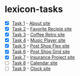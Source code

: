 # lexicon-tasks

- [x] [Task 1](lexicon-task-about) - [About site](https://cloticc.github.io/lexicon-tasks/lexicon-task-about/)
- [x] [Task 2](lexicon-task-favorite-recipe) - [Favorite Recipie site](https://cloticc.github.io/lexicon-tasks/lexicon-task-favorite-recipe/)
- [x] [Task 3](lexicon-task-coffee-retro) - [Coffee Retro site](https://cloticc.github.io/lexicon-tasks/lexicon-task-coffee-retro/)
- [x] [Task 4](lexicon-task-music-player) - [Music Player site](https://cloticc.github.io/lexicon-tasks/lexicon-task-music-player/)
- [x] [Task 5](lexicon-task-post-shop-flex) - [Post Shop Flex site](https://cloticc.github.io/lexicon-tasks/lexicon-task-post-shop-flex/)
- [x] [Task 6](lexicon-task-post-shop-grid) - [Post Shop Grid site](https://cloticc.github.io/lexicon-tasks/lexicon-task-post-shop-grid/)
- [x] [Task 7](lexicon-task-insurance-project/) - [Insurance Project site](https://cloticc.github.io/lexicon-tasks/lexicon-task-insurance-project/)
- [ ] [Task 8](lexicon-task-calendar/) - [Calendar site](https://cloticc.github.io/lexicon-tasks/lexicon-task-calendar/)
- [ ] [Task 9](lexicon-task-clock/) - [Clock site](https://cloticc.github.io/lexicon-tasks/lexicon-task-clock/)